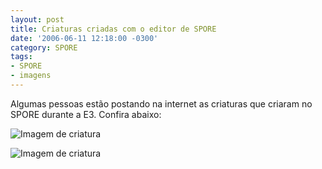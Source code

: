 ```yaml
---
layout: post
title: Criaturas criadas com o editor de SPORE
date: '2006-06-11 12:18:00 -0300'
category: SPORE
tags:
- SPORE
- imagens
---
```

Algumas pessoas estão postando na internet as criaturas que criaram no SPORE durante a E3. Confira abaixo:

![Imagem de criatura](https://i.imgur.com/FZJQKg3.jpg)

![Imagem de criatura](https://i.imgur.com/OIm1GlP.jpg)